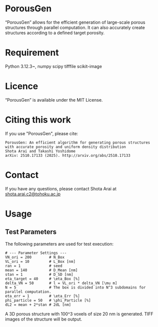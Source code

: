 # PorousGen
“PorousGen” allows for the efficient generation of large-scale porous structures through parallel computation. It can also accurately create structures according to a defined target porosity.

# Requirement
Python 3.12.3~, numpy scipy tifffile scikit-image  

# Licence
“PorousGen” is available under the MIT License.

# Citing this work
If you use "PorousGen", please cite:
```
PorousGen: An efficient algorithm for generating porous structures with accurate porosity and uniform density distribution
Shota Arai and Takashi Yoshidome
arXiv: 2510.17133 (2025). http://arxiv.org/abs/2510.17133
```
# Contact
If you have any questions, please contact Shota Arai at<br>
shota.arai.c2@tohoku.ac.jp

# Usage

## Test Parameters

The following parameters are used for test execution:

```text
# --- Parameter Settings ---
VN_ori = 200        # N_Box
VL_ori = 10         # L_Box [nm]
ran = 1             # seed
mean = 140          # D_Mean [nm]
stan = 1            # D_SD [nm]
eta_target = 40     # \eta_Box [%]
delta_VN = 50       # l = VL_ori * delta_VN [\mu m]
N = 5               # The box is divided into N^3 subdomains for parallel computation.
eta_err = 1         # \eta_Err [%]
phi_particle = 50   # \phi_Particle [%]
dL2 = mean + 2*stan # 2dL [nm]
```

A 3D porous structure with 100^3 voxels of size 20 nm is generated.
TIFF images of the structure will be output.
